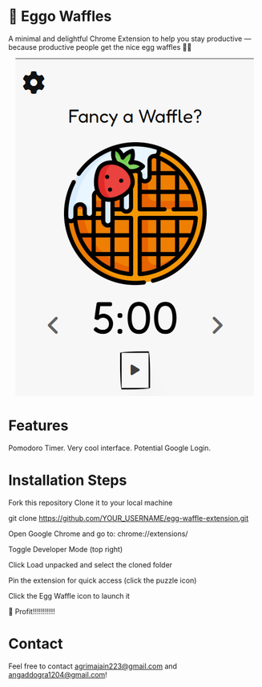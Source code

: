 # 🧇 Eggo Waffles
A minimal and delightful Chrome Extension to help you stay productive — because productive people get the nice egg waffles 🍳✨

<p align="center">
  <img src="assets/Timer-View.png"/>
</p>

# Features
Pomodoro Timer. 
Very cool interface.
Potential Google Login.

# Installation Steps
Fork this repository 
Clone it to your local machine

git clone https://github.com/YOUR_USERNAME/egg-waffle-extension.git

Open Google Chrome and go to:
chrome://extensions/

Toggle Developer Mode (top right)

Click Load unpacked and select the cloned folder

Pin the extension for quick access (click the puzzle icon)

Click the Egg Waffle icon to launch it

🧇 Profit!!!!!!!!!!!

# Contact 
Feel free to contact agrimajain223@gmail.com and angaddogra1204@gmail.com!



